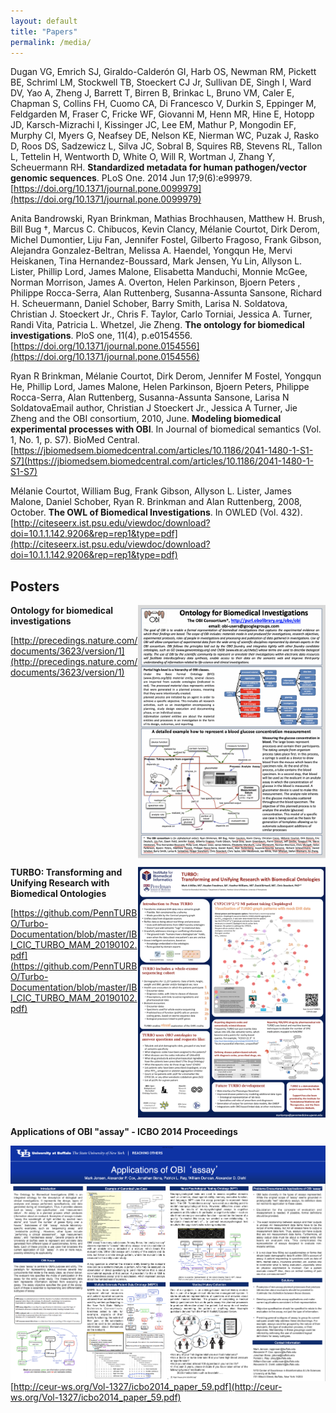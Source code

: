 ```yaml
---
layout: default
title: "Papers"
permalink: /media/
---
```


Dugan VG, Emrich SJ, Giraldo-Calderón GI, Harb OS, Newman RM, Pickett BE, Schriml LM, Stockwell TB, Stoeckert CJ Jr, Sullivan DE, Singh I, Ward DV, Yao A, Zheng J, Barrett T, Birren B, Brinkac L, Bruno VM, Caler E, Chapman S, Collins FH, Cuomo CA, Di Francesco V, Durkin S, Eppinger M, Feldgarden M, Fraser C, Fricke WF, Giovanni M, Henn MR, Hine E, Hotopp JD, Karsch-Mizrachi I, Kissinger JC, Lee EM, Mathur P, Mongodin EF, Murphy CI, Myers G, Neafsey DE, Nelson KE, Nierman WC, Puzak J, Rasko D, Roos DS, Sadzewicz L, Silva JC, Sobral B, Squires RB, Stevens RL, Tallon L, Tettelin H, Wentworth D, White O, Will R, Wortman J, Zhang Y, Scheuermann RH. **Standardized metadata for human pathogen/vector genomic sequences**. PLoS One. 2014 Jun 17;9(6):e99979. [https://doi.org/10.1371/journal.pone.0099979](https://doi.org/10.1371/journal.pone.0099979)



Anita Bandrowski, Ryan Brinkman, Mathias Brochhausen, Matthew H. Brush, Bill Bug †, Marcus C. Chibucos, Kevin Clancy, Mélanie Courtot, Dirk Derom, Michel Dumontier, Liju Fan, Jennifer Fostel, Gilberto Fragoso, Frank Gibson, Alejandra Gonzalez-Beltran, Melissa A. Haendel, Yongqun He, Mervi Heiskanen, Tina Hernandez-Boussard, Mark Jensen, Yu Lin, Allyson L. Lister, Phillip Lord, James Malone, Elisabetta Manduchi, Monnie McGee, Norman Morrison, James A. Overton, Helen Parkinson, Bjoern Peters , Philippe Rocca-Serra, Alan Ruttenberg, Susanna-Assunta Sansone, Richard H. Scheuermann, Daniel Schober, Barry Smith, Larisa N. Soldatova, Christian J. Stoeckert Jr., Chris F. Taylor, Carlo Torniai, Jessica A. Turner, Randi Vita, Patricia L. Whetzel, Jie Zheng. **The ontology for biomedical investigations**. PloS one, 11(4), p.e0154556. [https://doi.org/10.1371/journal.pone.0154556](https://doi.org/10.1371/journal.pone.0154556)

Ryan R Brinkman, Mélanie Courtot, Dirk Derom, Jennifer M Fostel, Yongqun He, Phillip Lord, James Malone, Helen Parkinson, Bjoern Peters, Philippe Rocca-Serra, Alan Ruttenberg, Susanna-Assunta Sansone, Larisa N SoldatovaEmail author, Christian J Stoeckert Jr., Jessica A Turner, Jie Zheng and the OBI consortium, 2010, June. **Modeling biomedical experimental processes with OBI**. In Journal of biomedical semantics (Vol. 1, No. 1, p. S7). BioMed Central.
[https://jbiomedsem.biomedcentral.com/articles/10.1186/2041-1480-1-S1-S7](https://jbiomedsem.biomedcentral.com/articles/10.1186/2041-1480-1-S1-S7)

Mélanie Courtot, William Bug, Frank Gibson, Allyson L. Lister, James
Malone, Daniel Schober, Ryan R. Brinkman and Alan Ruttenberg, 2008, October. **The OWL of Biomedical Investigations**. In OWLED (Vol. 432).
[http://citeseerx.ist.psu.edu/viewdoc/download?doi=10.1.1.142.9206&rep=rep1&type=pdf](http://citeseerx.ist.psu.edu/viewdoc/download?doi=10.1.1.142.9206&rep=rep1&type=pdf)


<!-- # Presentations -->

## Posters
<a href="/assets/images/posters/2009_poster.png" target="_blank"><img src="/assets/images/posters/2009_poster.png" width="300px" align="right"/></a>

**Ontology for biomedical investigations**

[http://precedings.nature.com/documents/3623/version/1](http://precedings.nature.com/documents/3623/version/1)

<br clear="right">

<a href="/assets/images/posters/turbo_poster.png" target="_blank"><img src="/assets/images/posters/turbo_poster.png" width="300px" align="right"/></a>

**TURBO: Transforming and Unifying Research with Biomedical Ontologies**

[https://github.com/PennTURBO/Turbo-Documentation/blob/master/IBI_CIC_TURBO_MAM_20190102.pdf](https://github.com/PennTURBO/Turbo-Documentation/blob/master/IBI_CIC_TURBO_MAM_20190102.pdf)

<br clear="right">

**Applications of OBI "assay" - ICBO 2014 Proceedings**

<a href="/assets/images/posters/applications_of_obi_assay.png" target="_blank"><img src="/assets/images/posters/applications_of_obi_assay.png" align="right"/></a>

[http://ceur-ws.org/Vol-1327/icbo2014_paper_59.pdf](http://ceur-ws.org/Vol-1327/icbo2014_paper_59.pdf)


